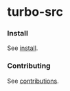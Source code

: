 # turbo-src

### Install

See [install](docs/install.md).

### Contributing

See [contributions](docs/contributions.md).
